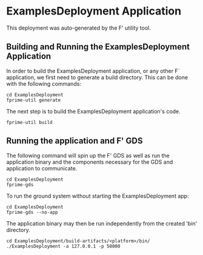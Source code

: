 # ExamplesDeployment Application

This deployment was auto-generated by the F' utility tool.

## Building and Running the ExamplesDeployment Application

In order to build the ExamplesDeployment application, or any other F´ application, we first need to generate a build directory. This can be done with the following commands:

```
cd ExamplesDeployment
fprime-util generate
```

The next step is to build the ExamplesDeployment application's code.
```
fprime-util build
```

## Running the application and F' GDS

The following command will spin up the F' GDS as well as run the application binary and the components necessary for the GDS and application to communicate.

```
cd ExamplesDeployment
fprime-gds
```

To run the ground system without starting the ExamplesDeployment app:
```
cd ExamplesDeployment
fprime-gds --no-app
```

The application binary may then be run independently from the created 'bin' directory.

```
cd ExamplesDeployment/build-artifacts/<platform>/bin/
./ExamplesDeployment -a 127.0.0.1 -p 50000
```
